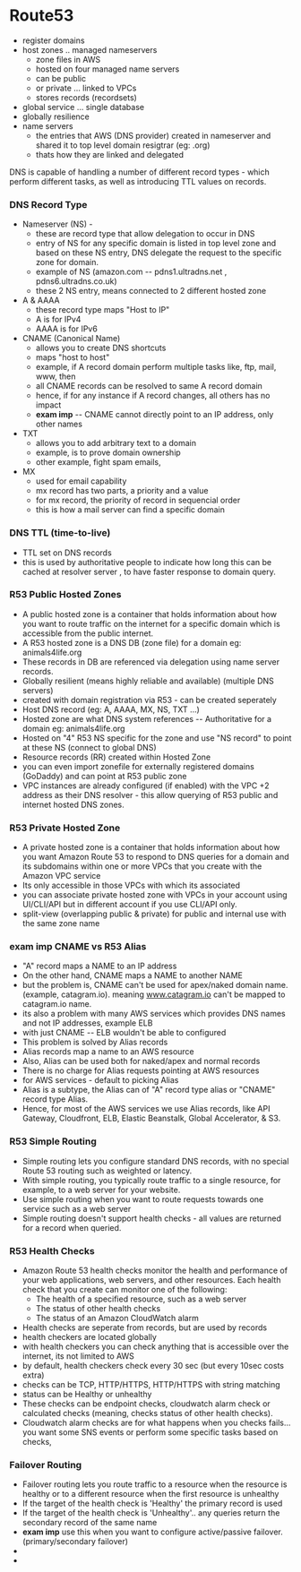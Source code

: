 # Route53
- register domains
- host zones .. managed nameservers
  - zone files in AWS
  - hosted on four managed name servers
  - can be public
  - or private ... linked to VPCs
  - stores records (recordsets)
- global service ... single database
- globally resilience
- name servers 
  - the entries that AWS (DNS provider) created in nameserver and shared it to top level domain resigtrar (eg: .org)
  - thats how they are linked and delegated

DNS is capable of handling a number of different record types - which perform different tasks, as well as introducing TTL values on records.

### DNS Record Type
- Nameserver (NS) -
  - these are record type that allow delegation to occur in DNS
  - entry of NS for any specific domain is listed in top level zone and based on these NS entry, DNS delegate the request to the specific zone for domain.
  - example of NS (amazon.com -- pdns1.ultradns.net , pdns6.ultradns.co.uk)
  - these 2 NS entry, means connected to 2 different hosted zone
- A & AAAA
  - these record type maps "Host to IP" 
  - A is for IPv4
  - AAAA is for IPv6
- CNAME (Canonical Name)
  - allows you to create DNS shortcuts
  - maps "host to host"
  - example, if A record domain perform multiple tasks like, ftp, mail, www, then 
  - all CNAME records can be resolved to same A record domain
  - hence, if for any instance if A record changes, all others has no impact
  - **exam imp** -- CNAME cannot directly point to an IP address, only other names
- TXT
  - allows you to add arbitrary text to a domain
  - example, is to prove domain ownership
  - other example, fight spam emails, 
- MX
  - used for email capability
  - mx record has two parts, a priority and a value
  - for mx record, the priority of record in sequencial order
  - this is how a mail server can find a specific domain

### DNS TTL (time-to-live)
- TTL set on DNS records
- this is used by authoritative people to indicate how long this can be cached at resolver server , to have faster response to domain query.

### R53 Public Hosted Zones
- A public hosted zone is a container that holds information about how you want to route traffic on the internet for a specific domain which is accessible from the public internet.
- A R53 hosted zone is a DNS DB (zone file) for a domain eg: animals4life.org
- These records in DB are referenced via delegation using name server records.
- Globally resilient (means highly reliable and available) (multiple DNS servers)
- created with domain registration via R53 - can be created seperately
- Host DNS record (eg: A, AAAA, MX, NS, TXT ...)
- Hosted zone are what DNS system references -- Authoritative for a domain eg: animals4life.org
- Hosted on "4" R53 NS specific for the zone and use "NS record" to point at these NS (connect to global DNS)
- Resource records (RR) created within Hosted Zone
- you can even import zonefile for externally registered domains (GoDaddy) and can point at R53 public zone
- VPC instances are already configured (if enabled) with the VPC +2 address as their DNS resolver - this allow querying of R53 public and internet hosted DNS zones.

### R53 Private Hosted Zone
- A private hosted zone is a container that holds information about how you want Amazon Route 53 to respond to DNS queries for a domain and its subdomains within one or more VPCs that you create with the Amazon VPC service
- Its only accessible in those VPCs with which its associated
- you can associate private hosted zone with VPCs in your account using UI/CLI/API but in different account if you use CLI/API only.
- split-view (overlapping public & private) for public and internal use with the same zone name

### **exam imp** CNAME vs R53 Alias
- "A" record maps a NAME to an IP address
- On the other hand, CNAME maps a NAME to another NAME
- but the problem is, CNAME can't be used for apex/naked domain name. (example, catagram.io). meaning www.catagram.io can't be mapped to catagram.io name.
- its also a problem with many AWS services which provides DNS names and not IP addresses, example ELB
- with just CNAME -- ELB wouldn't be able to configured
- This problem is solved by Alias records
- Alias records map a name to an AWS resource
- Also, Alias can be used both for naked/apex and normal records
- There is no charge for Alias requests pointing at AWS resources
- for AWS services - default to picking Alias
- Alias is a subtype, the Alias can of "A" record type alias or "CNAME" record type Alias.
- Hence, for most of the AWS services we use Alias records, like API Gateway, Cloudfront, ELB, Elastic Beanstalk, Global Accelerator, & S3.

### R53 Simple Routing
- Simple routing lets you configure standard DNS records, with no special Route 53 routing such as weighted or latency. 
- With simple routing, you typically route traffic to a single resource, for example, to a web server for your website.
- Use simple routing when you want to route requests towards one service such as a web server
- Simple routing doesn't support health checks - all values are returned for a record when queried.

### R53 Health Checks
- Amazon Route 53 health checks monitor the health and performance of your web applications, web servers, and other resources. Each health check that you create can monitor one of the following:
  - The health of a specified resource, such as a web server
  - The status of other health checks
  - The status of an Amazon CloudWatch alarm
- Health checks are seperate from records, but are used by records
- health checkers are located globally
- with health checkers you can check anything that is accessible over the internet, its not limited to AWS
- by default, health checkers check every 30 sec (but every 10sec costs extra)
- checks can be TCP, HTTP/HTTPS, HTTP/HTTPS with string matching
- status can be Healthy or unhealthy
- These checks can be endpoint checks, cloudwatch alarm check or calculated checks (meaning, checks status of other health checks). 
- Cloudwatch alarm checks are for what happens when you checks fails... you want some SNS events or perform some specific tasks based on checks,

### Failover Routing
- Failover routing lets you route traffic to a resource when the resource is healthy or to a different resource when the first resource is unhealthy
- If the target of the health check is 'Healthy' the primary record is used
- If the target of the health check is 'Unhealthy'.. any queries return the secondary record of the same name
- **exam imp** use this when you want to configure active/passive failover. (primary/secondary failover)
- 
- 











